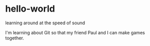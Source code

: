 # hello-world
learning around at the speed of sound

I'm learning about Git so that my friend Paul and I can make games together.
